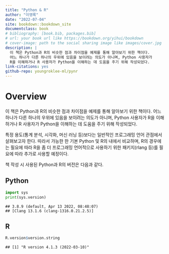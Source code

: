 ```yaml
--- 
title: "Python & R"
author: "이영록"
date: "2022-07-04"
site: bookdown::bookdown_site
documentclass: book
# bibliography: [book.bib, packages.bib]
# url: your book url like https://bookdown.org/yihui/bookdown
# cover-image: path to the social sharing image like images/cover.jpg
description: |
  이 책은 Python과 R의 비슷한 점과 차이점을 예제를 통해 알아보기 위한 책이다. 
  어느 하나가 다른 하나의 우위에 있음을 보이려는 의도가 아니며, Python 사용자가 
  R을 이해하거나 R 사용자가 Python을 이해하는 데 도움을 주기 위해 작성되었다.
link-citations: yes
github-repo: youngroklee-ml/pynr
---
```


# Overview

이 책은 Python과 R의 비슷한 점과 차이점을 예제를 통해 알아보기 위한 책이다. 어느 하나가 다른 하나의 우위에 있음을 보이려는 의도가 아니며, Python 사용자가 R을 이해하거나 R 사용자가 Python을 이해하는 데 도움을 주기 위해 작성되었다.

특정 용도(통계 분석, 시각화, 머신 러닝 등)보다는 일반적인 프로그래밍 언어 관점에서 살펴보고자 한다. 따라서 가능한 한 기본 Python 및 R의 내에서 비교하며, R의 경우에는 필요에 따라 R을 좀 더 프로그래밍 언어적으로 사용하기 위한 패키지(rlang 등)를 필요에 따라 추가로 사용할 예정이다. 

책 작성 시 사용된 Python과 R의 버전은 다음과 같다.

## Python


```python
import sys
print(sys.version)
```

```
## 3.8.9 (default, Apr 13 2022, 08:48:07) 
## [Clang 13.1.6 (clang-1316.0.21.2.5)]
```

## R


```r
R.version$version.string
```

```
## [1] "R version 4.1.3 (2022-03-10)"
```

